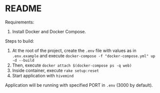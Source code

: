 # README

Requirements:

1. Install Docker and Docker Compose.

Steps to build:

1. At the root of the project, create the `.env` file with values as in `.env.example` and execute `docker-compose -f "docker-compose.yml" up -d --build`
2. Then, execute `docker attach $(docker-compose ps -q web)`
3. Inside container, execute `rake setup:reset`
4. Start application with `hivemind`

Application will be running with specified PORT in `.env` (3000 by default).
